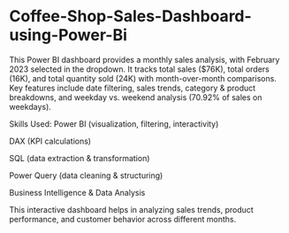 # Coffee-Shop-Sales-Dashboard-using-Power-Bi
This Power BI dashboard provides a monthly sales analysis, with February 2023 selected in the dropdown. It tracks total sales ($76K), total orders (16K), and total quantity sold (24K) with month-over-month comparisons. Key features include date filtering, sales trends, category & product breakdowns, and weekday vs. weekend analysis (70.92% of sales on weekdays).

Skills Used:
Power BI (visualization, filtering, interactivity)

DAX (KPI calculations)

SQL (data extraction & transformation)

Power Query (data cleaning & structuring)

Business Intelligence & Data Analysis

This interactive dashboard helps in analyzing sales trends, product performance, and customer behavior across different months.
